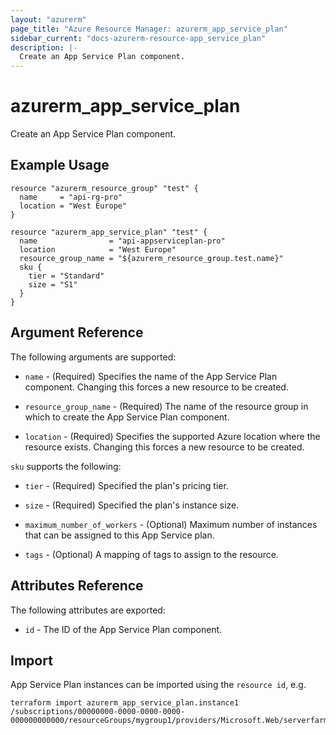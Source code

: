 ```yaml
---
layout: "azurerm"
page_title: "Azure Resource Manager: azurerm_app_service_plan"
sidebar_current: "docs-azurerm-resource-app_service_plan"
description: |-
  Create an App Service Plan component.
---
```


# azurerm\_app\_service\_plan

Create an App Service Plan component.

## Example Usage

```hcl
resource "azurerm_resource_group" "test" {
  name     = "api-rg-pro"
  location = "West Europe"
}

resource "azurerm_app_service_plan" "test" {
  name                = "api-appserviceplan-pro"
  location            = "West Europe"
  resource_group_name = "${azurerm_resource_group.test.name}"
  sku {
    tier = "Standard"
    size = "S1"
  }
}
```

## Argument Reference

The following arguments are supported:

* `name` - (Required) Specifies the name of the App Service Plan component. Changing this forces a
    new resource to be created.

* `resource_group_name` - (Required) The name of the resource group in which to
    create the App Service Plan component.

* `location` - (Required) Specifies the supported Azure location where the resource exists. Changing this forces a new resource to be created.

`sku` supports the following:

* `tier` - (Required) Specified the plan's pricing tier.
* `size` - (Required) Specified the plan's instance size.

* `maximum_number_of_workers` - (Optional) Maximum number of instances that can be assigned to this App Service plan.

* `tags` - (Optional) A mapping of tags to assign to the resource.

## Attributes Reference

The following attributes are exported:

* `id` - The ID of the App Service Plan component.

## Import

App Service Plan instances can be imported using the `resource id`, e.g.

```
terraform import azurerm_app_service_plan.instance1 /subscriptions/00000000-0000-0000-0000-000000000000/resourceGroups/mygroup1/providers/Microsoft.Web/serverfarms/instance1
```
